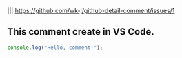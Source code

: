 ||| https://github.com/wk-j/github-detail-comment/issues/1

## This comment create in VS Code.

```javascript
console.log("Hello, comment!");
```